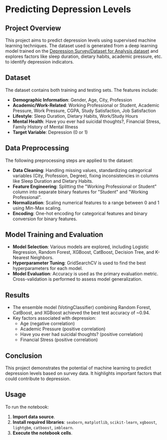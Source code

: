 # Predicting Depression Levels

## Project Overview

This project aims to predict depression levels using supervised machine learning techniques. The dataset used is generated from a deep learning model trained on the [Depression Survey/Dataset for Analysis dataset](https://www.kaggle.com/datasets/sumansharmadataworld/depression-surveydataset-for-analysis) and explores factors like sleep duration, dietary habits, academic pressure, etc. to identify depression indicators.

## Dataset

The dataset contains both training and testing sets. The features include:

- **Demographic Information**: Gender, Age, City, Profession
- **Academic/Work-Related**: Working Professional or Student, Academic Pressure, Work Pressure, CGPA, Study Satisfaction, Job Satisfaction
- **Lifestyle**: Sleep Duration, Dietary Habits, Work/Study Hours
- **Mental Health**: Have you ever had suicidal thoughts?, Financial Stress, Family History of Mental Illness
- **Target Variable**: Depression (0 or 1)

## Data Preprocessing

The following preprocessing steps are applied to the dataset:

- **Data Cleaning**: Handling missing values, standardizing categorical variables (City, Profession, Degree), fixing inconsistencies in columns like Sleep Duration and Dietary Habits.
- **Feature Engineering**: Splitting the "Working Professional or Student" column into separate binary features for "Student" and "Working Professional".
- **Normalization**: Scaling numerical features to a range between 0 and 1 using Min-Max scaling.
- **Encoding**: One-hot encoding for categorical features and binary conversion for binary features.

## Model Training and Evaluation

- **Model Selection**: Various models are explored, including Logistic Regression, Random Forest, XGBoost, CatBoost, Decision Tree, and K-Nearest Neighbors.
- **Hyperparameter Tuning**: GridSearchCV is used to find the best hyperparameters for each model.
- **Model Evaluation**: Accuracy is used as the primary evaluation metric. Cross-validation is performed to assess model generalization.

## Results

- The ensemble model (VotingClassifier) combining Random Forest, CatBoost, and XGBoost achieved the best test accuracy of ~0.94.
- Key factors associated with depression:
    - Age (negative correlation)
    - Academic Pressure (positive correlation)
    - Have you ever had suicidal thoughts? (positive correlation)
    - Financial Stress (positive correlation)

## Conclusion

This project demonstrates the potential of machine learning to predict depression levels based on survey data. It highlights important factors that could contribute to depression.

## Usage

To run the notebook:

1.  **Import data source**.
2.  **Install required libraries**: `seaborn`, `matplotlib`, `scikit-learn`, `xgboost`, `lightgbm`, `catboost`, `imblearn`.
3.  **Execute the notebook cells**.
